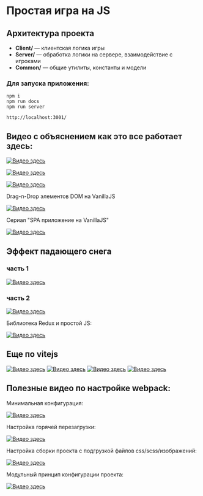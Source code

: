 # Простая игра на JS

## Архитектура проекта

- **Client/** — клиентская логика игры
- **Server/** — обработка логики на сервере, взаимодействие с игроками
- **Common/** — общие утилиты, константы и модели

### Для запуска приложения:

```
npm i
npm run docs
npm run server
```

```
http://localhost:3001/
```

## Видео с объяснением как это все работает здесь:

[![Видео здесь](https://img.youtube.com/vi/6a_U_lwyzHQ/0.jpg)](https://www.youtube.com/watch?v=6a_U_lwyzHQ)

[![Видео здесь](https://img.youtube.com/vi/dBTccUSORuA/0.jpg)](https://www.youtube.com/watch?v=dBTccUSORuA)

[![Видео здесь](https://img.youtube.com/vi/IMfbDOyCOs8/0.jpg)](https://www.youtube.com/watch?v=IMfbDOyCOs8)


Drag-n-Drop элементов DOM на VanillaJS

[![Видео здесь](https://img.youtube.com/vi/sqeM4vLuKX8/0.jpg)](https://www.youtube.com/watch?v=sqeM4vLuKX8)

Сериал "SPA приложение на VanillaJS"

[![Видео здесь](https://img.youtube.com/vi/eqAefmCqA6M/0.jpg)](https://www.youtube.com/watch?v=eqAefmCqA6M&list=PLCh6bwt6jth_fkFrU15eyY6Hv18NuWcwa)

## Эффект падающего снега

### часть 1
[![Видео здесь](https://img.youtube.com/vi/3xk4ldXe4YI/0.jpg)](https://www.youtube.com/watch?v=3xk4ldXe4YI)
### часть 2
[![Видео здесь](https://img.youtube.com/vi/S4CagEvz4WE/0.jpg)](https://www.youtube.com/watch?v=S4CagEvz4WE)

Библиотека Redux и простой JS:

[![Видео здесь](https://img.youtube.com/vi/snkfFLtdXRA/0.jpg)](https://www.youtube.com/watch?v=snkfFLtdXRA)


## Еще по vitejs

[![Видео здесь](https://img.youtube.com/vi/wIEauCguZGI/0.jpg)](https://www.youtube.com/watch?v=wIEauCguZGI)
[![Видео здесь](https://img.youtube.com/vi/t98Q9hliZZo/0.jpg)](https://www.youtube.com/watch?v=t98Q9hliZZo)
[![Видео здесь](https://img.youtube.com/vi/aMzCDR_MHF0/0.jpg)](https://www.youtube.com/watch?v=aMzCDR_MHF0)
[![Видео здесь](https://img.youtube.com/vi/TZN6dC7ZOs0/0.jpg)](https://www.youtube.com/watch?v=TZN6dC7ZOs0)


## Полезные видео по настройке webpack:

Минимальная конфигурация:

[![Видео здесь](https://img.youtube.com/vi/unEl3Hezwpw/0.jpg)](https://www.youtube.com/watch?v=unEl3Hezwpw)

Настройка горячей перезагрузки:

[![Видео здесь](https://img.youtube.com/vi/oOpzkF2nU0s/0.jpg)](https://www.youtube.com/watch?v=oOpzkF2nU0s)

Настройка сборки проекта с подгрузкой файлов css/scss/изображений:

[![Видео здесь](https://img.youtube.com/vi/3B-NGZmMe-Y/0.jpg)](https://www.youtube.com/watch?v=3B-NGZmMe-Y)

Модульный принцип конфигурации проекта:

[![Видео здесь](https://img.youtube.com/vi/fnUqyWyG5kk/0.jpg)](https://www.youtube.com/watch?v=fnUqyWyG5kk)






